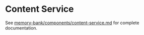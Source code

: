 # Content Service

See [memory-bank/components/content-service.md](../../memory-bank/components/content-service.md) for complete documentation.
